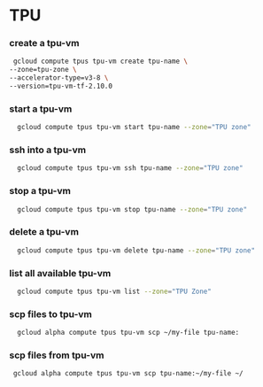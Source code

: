 # TPU
### create a tpu-vm
```sh
 gcloud compute tpus tpu-vm create tpu-name \
--zone=tpu-zone \
--accelerator-type=v3-8 \
--version=tpu-vm-tf-2.10.0
```

### start a tpu-vm
```sh
  gcloud compute tpus tpu-vm start tpu-name --zone="TPU zone"
```
### ssh into a tpu-vm
```sh
  gcloud compute tpus tpu-vm ssh tpu-name --zone="TPU zone"
```
### stop a tpu-vm
```sh
  gcloud compute tpus tpu-vm stop tpu-name --zone="TPU zone"
```
### delete a tpu-vm
```sh
  gcloud compute tpus tpu-vm delete tpu-name --zone="TPU zone"
```
### list all available tpu-vm
```sh
  gcloud compute tpus tpu-vm list --zone="TPU Zone"
```

### scp files to tpu-vm
```sh
  gcloud alpha compute tpus tpu-vm scp ~/my-file tpu-name:
```

### scp files from tpu-vm
```sh
 gcloud alpha compute tpus tpu-vm scp tpu-name:~/my-file ~/
```
